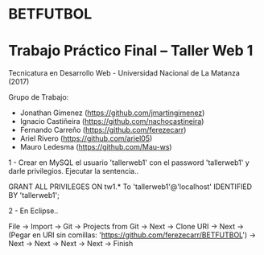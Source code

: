 # BETFUTBOL

# Trabajo Práctico Final – Taller Web 1

Tecnicatura en Desarrollo Web - Universidad Nacional de La Matanza (2017)


Grupo de Trabajo:
  + Jonathan Gimenez (https://github.com/jmartingimenez)
  + Ignacio Castiñeira (https://github.com/nachocastineira)
  + Fernando Carreño (https://github.com/ferezecarr)
  + Ariel Rivero (https://github.com/ariel05)
  + Mauro Ledesma (https://github.com/Mau-ws)



1 - Crear en MySQL el usuario 'tallerweb1' con el password 'tallerweb1' y darle privilegios. Ejecutar la sentencia..

GRANT ALL PRIVILEGES ON tw1.* To 'tallerweb1'@'localhost' IDENTIFIED BY 'tallerweb1';

2 - En Eclipse..

File -> Import -> Git -> Projects from Git -> Next -> Clone URI -> Next -> (Pegar en URI sin comillas: 'https://github.com/ferezecarr/BETFUTBOL') -> Next -> Next -> Next -> Next -> Finish
